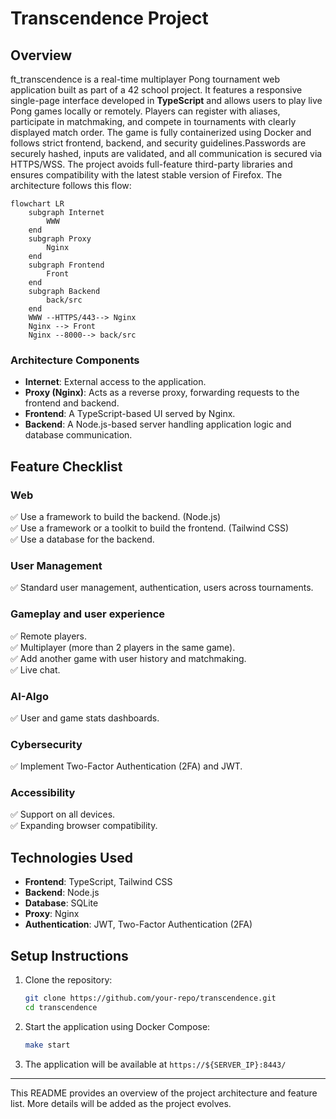 # Transcendence Project

## Overview
ft_transcendence is a real-time multiplayer Pong tournament web application built as part of a 42 school project.
It features a responsive single-page interface developed in **TypeScript** and allows users to play live
Pong games locally or remotely. Players can register with aliases, participate in matchmaking, and compete
in tournaments with clearly displayed match order. The game is fully containerized using Docker and follows
strict frontend, backend, and security guidelines.Passwords are securely hashed, inputs are validated, and
all communication is secured via HTTPS/WSS. The project avoids full-feature third-party libraries and ensures
compatibility with the latest stable version of Firefox. The architecture follows this flow:

```mermaid
flowchart LR
    subgraph Internet
        WWW
    end
    subgraph Proxy
        Nginx
    end
    subgraph Frontend
        Front
    end
    subgraph Backend
        back/src
    end
    WWW --HTTPS/443--> Nginx
    Nginx --> Front
    Nginx --8000--> back/src   
```

### **Architecture Components**
- **Internet**: External access to the application.
- **Proxy (Nginx)**: Acts as a reverse proxy, forwarding requests to the frontend and backend.
- **Frontend**: A TypeScript-based UI served by Nginx.
- **Backend**: A Node.js-based server handling application logic and database communication.

## **Feature Checklist**
### **Web**
✅ Use a framework to build the backend. (Node.js)  
✅ Use a framework or a toolkit to build the frontend. (Tailwind CSS)  
✅ Use a database for the backend. 

### **User Management** 
✅ Standard user management, authentication, users across tournaments. 
 
### **Gameplay and user experience** 
✅ Remote players.     
✅ Multiplayer (more than 2 players in the same game).     
✅ Add another game with user history and matchmaking.     
✅ Live chat.     

### **AI-Algo** 
✅ User and game stats dashboards.    

### **Cybersecurity** 
✅ Implement Two-Factor Authentication (2FA) and JWT.

### **Accessibility** 
✅ Support on all devices.    
✅ Expanding browser compatibility.

## **Technologies Used**
- **Frontend**: TypeScript, Tailwind CSS
- **Backend**: Node.js
- **Database**: SQLite
- **Proxy**: Nginx
- **Authentication**: JWT, Two-Factor Authentication (2FA)

## **Setup Instructions**
1. Clone the repository:
   ```sh
   git clone https://github.com/your-repo/transcendence.git
   cd transcendence
   ```
2. Start the application using Docker Compose:
   ```sh
   make start
   ```
3. The application will be available at `https://${SERVER_IP}:8443/`

---

This README provides an overview of the project architecture and feature list. More details will be added as the project evolves.

